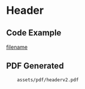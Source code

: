 # Header

## Code Example
[filename](../../assets/examples/header/v2/main.go ':include :type=code')

## PDF Generated
```pdf
	assets/pdf/headerv2.pdf
```